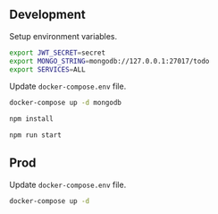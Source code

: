 ## Development
  Setup environment variables.
  ```sh
  export JWT_SECRET=secret
  export MONGO_STRING=mongodb://127.0.0.1:27017/todo
  export SERVICES=ALL
  ```
  Update `docker-compose.env` file.
  ```sh
  docker-compose up -d mongodb
  ```
  ```sh
  npm install
  ```
  ```sh
  npm run start
  ```

## Prod
  Update `docker-compose.env` file.
  ```sh
  docker-compose up -d
  ```